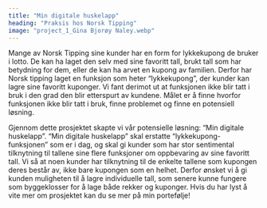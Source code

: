 ```yaml
---
title: "Min digitale huskelapp"
heading: "Praksis hos Norsk Tipping"
image: "project_1_Gina Bjorøy Naley.webp"
---
```


Mange av Norsk Tipping sine kunder har en form for lykkekupong de bruker i lotto. De kan ha  laget den selv med sine favoritt tall, brukt tall som har betydning for dem,  eller de kan ha arvet en kupong av familien. Derfor har Norsk tipping laget en funksjon som heter “lykkekupong”, der kunder kan lagre sine favoritt kuponger. Vi fant derimot ut at funksjonen ikke blir tatt i bruk i den grad den blir etterspurt av kundene. Målet er å finne hvorfor funksjonen ikke blir tatt i bruk, finne problemet og finne en potensiell løsning. 

Gjennom dette prosjektet skapte vi vår potensielle løsning: “Min digitale huskelapp”.
“Min digitale huskelapp” skal erstatte “lykkekupong- funksjonen” som er i dag, og skal gi kunder som har stor sentimental tilknytning til tallene sine flere funksjoner om oppbevaring av sine favoritt tall. Vi så at noen kunder har tilknytning til de enkelte tallene som kupongen deres består av, ikke bare kupongen som en helhet. Derfor ønsket vi å gi kunden muligheten til å lagre individuelle tall, som senere kunne fungere som byggeklosser for å lage både rekker og kuponger. Hvis du har lyst å vite mer om prosjektet kan du se mer på min portefølje!
